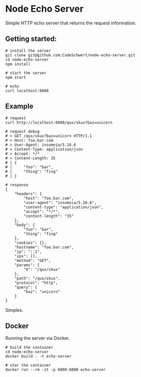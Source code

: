 # Node Echo Server

Simple HTTP echo server that returns the request information.

## Getting started:

```shell
# install the server
git clone git@github.com:CodeSchwert/node-echo-server.git
cd node-echo-server
npm install

# start the server
npm start

# echo
curl localhost:6000
```

## Example

```shell
# request
curl http://localhost:6000/qux/skux?baz=unicorn

# request debug
# > GET /qux/skux?baz=unicorn HTTP/1.1
# > Host: foo.bar.com
# > User-Agent: insomnia/5.16.6
# > Content-Type: application/json
# > Accept: */*
# > Content-Length: 35
# | {
# | 	"foo": "bar",
# | 	"thing": "fing"
# | }

# response
{
	"headers": {
		"host": "foo.bar.com",
		"user-agent": "insomnia/5.16.6",
		"content-type": "application/json",
		"accept": "*/*",
		"content-length": "35"
	},
	"body": {
		"foo": "bar",
		"thing": "fing"
	},
	"cookies": {},
	"hostname": "foo.bar.com",
	"ip": "::1",
	"ips": [],
	"method": "GET",
	"params": {
		"0": "/qux/skux"
	},
	"path": "/qux/skux",
	"protocol": "http",
	"query": {
		"baz": "unicorn"
	}
}
```

Simples.

## Docker

Running the server via Docker.

```shell
# build the container
cd node-echo-server
docker build . -t echo-server

# star the container
docker run --rm -it -p 6000:6000 echo-server
```
